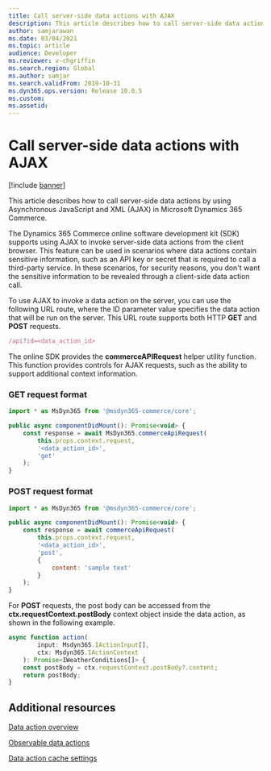 ```yaml
---
title: Call server-side data actions with AJAX
description: This article describes how to call server-side data actions by using Asynchronous JavaScript and XML (AJAX) in Microsoft Dynamics 365 Commerce.
author: samjarawan
ms.date: 03/04/2021
ms.topic: article
audience: Developer
ms.reviewer: v-chgriffin
ms.search.region: Global
ms.author: samjar
ms.search.validFrom: 2019-10-31
ms.dyn365.ops.version: Release 10.0.5
ms.custom: 
ms.assetid: 
---
```

# Call server-side data actions with AJAX

[!include [banner](../includes/banner.md)]

This article describes how to call server-side data actions by using Asynchronous JavaScript and XML (AJAX) in Microsoft Dynamics 365 Commerce.

The Dynamics 365 Commerce online software development kit (SDK) supports using AJAX to invoke server-side data actions from the client browser. This feature can be used in scenarios where data actions contain sensitive information, such as an API key or secret that is required to call a third-party service. In these scenarios, for security reasons, you don't want the sensitive information to be revealed through a client-side data action call.

To use AJAX to invoke a data action on the server, you can use the following URL route, where the ID parameter value specifies the data action that will be run on the server. This URL route supports both HTTP **GET** and **POST** requests.

```js
/api?id=<data_action_id>
```

The online SDK provides the **commerceAPIRequest** helper utility function. This function provides controls for AJAX requests, such as the ability to support additional context information.

### GET request format

```js
import * as MsDyn365 from '@msdyn365-commerce/core';

public async componentDidMount(): Promise<void> {
    const response = await MsDyn365.commerceApiRequest(
        this.props.context.request,
        '<data_action_id>',
        'get'
    );
}
```

### POST request format

```js
import * as MsDyn365 from '@msdyn365-commerce/core';

public async componentDidMount(): Promise<void> {
    const response = await commerceApiRequest(
        this.props.context.request,
        '<data_action_id>',
        'post',
        {
            content: 'sample text'
        }
    );
}
```

For **POST** requests, the post body can be accessed from the **ctx.requestContext.postBody** context object inside the data action, as shown in the following example.

```js
async function action(
        input: Msdyn365.IActionInput[],
        ctx: Msdyn365.IActionContext
    ): Promise<IWeatherConditions[]> {
    const postBody = ctx.requestContext.postBody?.content;
    return postBody;
}
```

## Additional resources

[Data action overview](data-actions.md)

[Observable data actions](create-observable-data-action.md)

[Data action cache settings](data-action-cache-settings.md)

